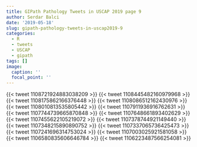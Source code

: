 ```yaml
---
title: GIPath Pathology Tweets in USCAP 2019 page 9
author: Serdar Balci
date: '2019-05-18'
slug: gipath-pathology-tweets-in-uscap2019-9
categories:
  - R
  - tweets
  - USCAP
  - gipath
tags: []
image:
  caption: ''
  focal_point: ''
---
```




{{< tweet 1108721924883038209 >}}
{{< tweet 1108445482160979968 >}}
{{< tweet 1108175862166376448 >}}
{{< tweet 1108086512162430976 >}}
{{< tweet 1108010813535805442 >}}
{{< tweet 1107911936916762631 >}}
{{< tweet 1107744739665870848 >}}
{{< tweet 1107648661893402629 >}}
{{< tweet 1107455622105219072 >}}
{{< tweet 1107378744921149440 >}}
{{< tweet 1107348215890890752 >}}
{{< tweet 1107337065736425473 >}}
{{< tweet 1107241696314753024 >}}
{{< tweet 1107003025921581058 >}}
{{< tweet 1106580835606646784 >}}
{{< tweet 1106223487566254081 >}}

